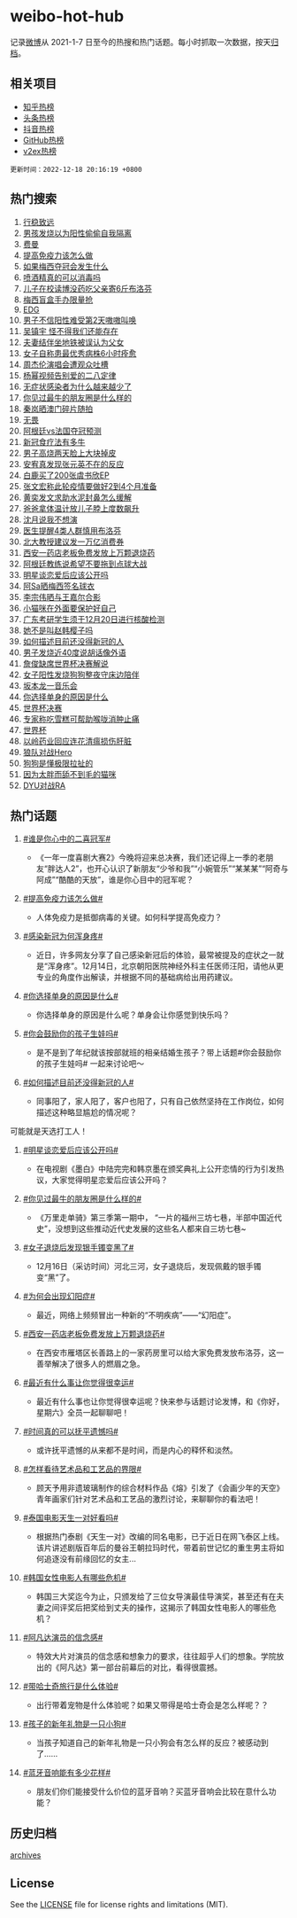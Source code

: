 # weibo-hot-hub

记录[微博](https://www.weibo.com)从 2021-1-7 日至今的热搜和热门话题。每小时抓取一次数据，按天[归档](archives)。

## 相关项目

- [知乎热榜](https://github.com/lonnyzhang423/zhihu-hot-hub)
- [头条热榜](https://github.com/lonnyzhang423/toutiao-hot-hub)
- [抖音热榜](https://github.com/lonnyzhang423/douyin-hot-hub)
- [GitHub热榜](https://github.com/lonnyzhang423/github-hot-hub)
- [v2ex热榜](https://github.com/lonnyzhang423/v2ex-hot-hub)


`更新时间：2022-12-18 20:16:19 +0800`

## 热门搜索

1. [行稳致远](https://m.weibo.cn/search?containerid=100103type%3D1%26t%3D10%26q%3D%23%E8%A1%8C%E7%A8%B3%E8%87%B4%E8%BF%9C%23&stream_entry_id=51&isnewpage=1&extparam=seat%3D1%26pos%3D0%26c_type%3D51%26cate%3D10103%26dgr%3D0%26filter_type%3Drealtimehot%26display_time%3D1671365777%26pre_seqid%3D16713657777300187058285&luicode=10000011&lfid=106003type%253D25%2526t%253D3%2526disable_hot%253D1%2526filter_type%253Drealtimehot)
1. [男孩发烧以为阳性偷偷自我隔离](https://m.weibo.cn/search?containerid=100103type%3D1%26t%3D10%26q%3D%23%E7%94%B7%E5%AD%A9%E5%8F%91%E7%83%A7%E4%BB%A5%E4%B8%BA%E9%98%B3%E6%80%A7%E5%81%B7%E5%81%B7%E8%87%AA%E6%88%91%E9%9A%94%E7%A6%BB%23&stream_entry_id=31&isnewpage=1&extparam=seat%3D1%26filter_type%3Drealtimehot%26c_type%3D31%26band_rank%3D1%26cate%3D5001%26dgr%3D0%26lcate%3D5001%26pos%3D0%26realpos%3D1%26q%3D%2523%25E7%2594%25B7%25E5%25AD%25A9%25E5%258F%2591%25E7%2583%25A7%25E4%25BB%25A5%25E4%25B8%25BA%25E9%2598%25B3%25E6%2580%25A7%25E5%2581%25B7%25E5%2581%25B7%25E8%2587%25AA%25E6%2588%2591%25E9%259A%2594%25E7%25A6%25BB%2523%26flag%3D2%26display_time%3D1671365777%26pre_seqid%3D16713657777300187058285&luicode=10000011&lfid=106003type%253D25%2526t%253D3%2526disable_hot%253D1%2526filter_type%253Drealtimehot)
1. [费曼](https://m.weibo.cn/search?containerid=100103type%3D1%26t%3D10%26q%3D%E8%B4%B9%E6%9B%BC&stream_entry_id=31&isnewpage=1&extparam=seat%3D1%26filter_type%3Drealtimehot%26c_type%3D31%26band_rank%3D2%26cate%3D5001%26dgr%3D0%26lcate%3D5001%26pos%3D1%26realpos%3D2%26q%3D%25E8%25B4%25B9%25E6%259B%25BC%26flag%3D2%26display_time%3D1671365777%26pre_seqid%3D16713657777300187058285&luicode=10000011&lfid=106003type%253D25%2526t%253D3%2526disable_hot%253D1%2526filter_type%253Drealtimehot)
1. [提高免疫力该怎么做](https://m.weibo.cn/search?containerid=100103type%3D1%26t%3D10%26q%3D%23%E6%8F%90%E9%AB%98%E5%85%8D%E7%96%AB%E5%8A%9B%E8%AF%A5%E6%80%8E%E4%B9%88%E5%81%9A%23&stream_entry_id=31&isnewpage=1&extparam=seat%3D1%26filter_type%3Drealtimehot%26c_type%3D31%26band_rank%3D3%26cate%3D5001%26dgr%3D0%26lcate%3D5001%26pos%3D2%26realpos%3D3%26q%3D%2523%25E6%258F%2590%25E9%25AB%2598%25E5%2585%258D%25E7%2596%25AB%25E5%258A%259B%25E8%25AF%25A5%25E6%2580%258E%25E4%25B9%2588%25E5%2581%259A%2523%26flag%3D0%26display_time%3D1671365777%26pre_seqid%3D16713657777300187058285&luicode=10000011&lfid=106003type%253D25%2526t%253D3%2526disable_hot%253D1%2526filter_type%253Drealtimehot)
1. [如果梅西夺冠会发生什么](https://m.weibo.cn/search?containerid=100103type%3D1%26t%3D10%26q%3D%23%E5%A6%82%E6%9E%9C%E6%A2%85%E8%A5%BF%E5%A4%BA%E5%86%A0%E4%BC%9A%E5%8F%91%E7%94%9F%E4%BB%80%E4%B9%88%23&stream_entry_id=31&isnewpage=1&extparam=seat%3D1%26filter_type%3Drealtimehot%26c_type%3D31%26band_rank%3D4%26cate%3D5001%26dgr%3D0%26lcate%3D5001%26pos%3D3%26realpos%3D4%26q%3D%2523%25E5%25A6%2582%25E6%259E%259C%25E6%25A2%2585%25E8%25A5%25BF%25E5%25A4%25BA%25E5%2586%25A0%25E4%25BC%259A%25E5%258F%2591%25E7%2594%259F%25E4%25BB%2580%25E4%25B9%2588%2523%26flag%3D1%26display_time%3D1671365777%26pre_seqid%3D16713657777300187058285&luicode=10000011&lfid=106003type%253D25%2526t%253D3%2526disable_hot%253D1%2526filter_type%253Drealtimehot)
1. [喷酒精真的可以消毒吗](https://m.weibo.cn/search?containerid=100103type%3D1%26t%3D10%26q%3D%23%E5%96%B7%E9%85%92%E7%B2%BE%E7%9C%9F%E7%9A%84%E5%8F%AF%E4%BB%A5%E6%B6%88%E6%AF%92%E5%90%97%23&stream_entry_id=31&isnewpage=1&extparam=seat%3D1%26filter_type%3Drealtimehot%26c_type%3D31%26band_rank%3D5%26cate%3D5001%26dgr%3D0%26lcate%3D5001%26pos%3D4%26realpos%3D5%26q%3D%2523%25E5%2596%25B7%25E9%2585%2592%25E7%25B2%25BE%25E7%259C%259F%25E7%259A%2584%25E5%258F%25AF%25E4%25BB%25A5%25E6%25B6%2588%25E6%25AF%2592%25E5%2590%2597%2523%26flag%3D2%26display_time%3D1671365777%26pre_seqid%3D16713657777300187058285&luicode=10000011&lfid=106003type%253D25%2526t%253D3%2526disable_hot%253D1%2526filter_type%253Drealtimehot)
1. [儿子在校读博没药吃父亲寄6斤布洛芬](https://m.weibo.cn/search?containerid=100103type%3D1%26t%3D10%26q%3D%23%E5%84%BF%E5%AD%90%E5%9C%A8%E6%A0%A1%E8%AF%BB%E5%8D%9A%E6%B2%A1%E8%8D%AF%E5%90%83%E7%88%B6%E4%BA%B2%E5%AF%846%E6%96%A4%E5%B8%83%E6%B4%9B%E8%8A%AC%23&stream_entry_id=31&isnewpage=1&extparam=seat%3D1%26filter_type%3Drealtimehot%26c_type%3D31%26band_rank%3D6%26cate%3D5001%26dgr%3D0%26lcate%3D5001%26pos%3D5%26realpos%3D6%26q%3D%2523%25E5%2584%25BF%25E5%25AD%2590%25E5%259C%25A8%25E6%25A0%25A1%25E8%25AF%25BB%25E5%258D%259A%25E6%25B2%25A1%25E8%258D%25AF%25E5%2590%2583%25E7%2588%25B6%25E4%25BA%25B2%25E5%25AF%25846%25E6%2596%25A4%25E5%25B8%2583%25E6%25B4%259B%25E8%258A%25AC%2523%26flag%3D2%26display_time%3D1671365777%26pre_seqid%3D16713657777300187058285&luicode=10000011&lfid=106003type%253D25%2526t%253D3%2526disable_hot%253D1%2526filter_type%253Drealtimehot)
1. [梅西盲盒手办限量抢](https://m.weibo.cn/search?containerid=100103type%3D1%26t%3D10%26q%3D%23%E6%A2%85%E8%A5%BF%E7%9B%B2%E7%9B%92%E6%89%8B%E5%8A%9E%E9%99%90%E9%87%8F%E6%8A%A2%23&stream_entry_id=31&isnewpage=1&extparam=seat%3D1%26filter_type%3Drealtimehot%26c_type%3D31%26band_rank%3D7%26cate%3D5001%26dgr%3D0%26lcate%3D5001%26pos%3D6%26q%3D%2523%25E6%25A2%2585%25E8%25A5%25BF%25E7%259B%25B2%25E7%259B%2592%25E6%2589%258B%25E5%258A%259E%25E9%2599%2590%25E9%2587%258F%25E6%258A%25A2%2523%26adid%3D175470%26display_time%3D1671365777%26pre_seqid%3D16713657777300187058285&luicode=10000011&lfid=106003type%253D25%2526t%253D3%2526disable_hot%253D1%2526filter_type%253Drealtimehot)
1. [EDG](https://m.weibo.cn/search?containerid=100103type%3D1%26t%3D10%26q%3DEDG&stream_entry_id=31&isnewpage=1&extparam=seat%3D1%26filter_type%3Drealtimehot%26c_type%3D31%26band_rank%3D7%26cate%3D5001%26dgr%3D0%26lcate%3D5001%26pos%3D7%26realpos%3D7%26q%3DEDG%26flag%3D1%26display_time%3D1671365777%26pre_seqid%3D16713657777300187058285&luicode=10000011&lfid=106003type%253D25%2526t%253D3%2526disable_hot%253D1%2526filter_type%253Drealtimehot)
1. [男子不信阳性难受第2天嗷嗷叫唤](https://m.weibo.cn/search?containerid=100103type%3D1%26t%3D10%26q%3D%23%E7%94%B7%E5%AD%90%E4%B8%8D%E4%BF%A1%E9%98%B3%E6%80%A7%E9%9A%BE%E5%8F%97%E7%AC%AC2%E5%A4%A9%E5%97%B7%E5%97%B7%E5%8F%AB%E5%94%A4%23&stream_entry_id=31&isnewpage=1&extparam=seat%3D1%26filter_type%3Drealtimehot%26c_type%3D31%26band_rank%3D8%26cate%3D5001%26dgr%3D0%26lcate%3D5001%26pos%3D8%26realpos%3D8%26q%3D%2523%25E7%2594%25B7%25E5%25AD%2590%25E4%25B8%258D%25E4%25BF%25A1%25E9%2598%25B3%25E6%2580%25A7%25E9%259A%25BE%25E5%258F%2597%25E7%25AC%25AC2%25E5%25A4%25A9%25E5%2597%25B7%25E5%2597%25B7%25E5%258F%25AB%25E5%2594%25A4%2523%26flag%3D0%26display_time%3D1671365777%26pre_seqid%3D16713657777300187058285&luicode=10000011&lfid=106003type%253D25%2526t%253D3%2526disable_hot%253D1%2526filter_type%253Drealtimehot)
1. [吴镇宇 怪不得我们还能存在](https://m.weibo.cn/search?containerid=100103type%3D1%26t%3D10%26q%3D%E5%90%B4%E9%95%87%E5%AE%87+%E6%80%AA%E4%B8%8D%E5%BE%97%E6%88%91%E4%BB%AC%E8%BF%98%E8%83%BD%E5%AD%98%E5%9C%A8&stream_entry_id=31&isnewpage=1&extparam=seat%3D1%26filter_type%3Drealtimehot%26c_type%3D31%26band_rank%3D9%26cate%3D5001%26dgr%3D0%26lcate%3D5001%26pos%3D9%26realpos%3D9%26q%3D%25E5%2590%25B4%25E9%2595%2587%25E5%25AE%2587%2520%25E6%2580%25AA%25E4%25B8%258D%25E5%25BE%2597%25E6%2588%2591%25E4%25BB%25AC%25E8%25BF%2598%25E8%2583%25BD%25E5%25AD%2598%25E5%259C%25A8%26flag%3D16%26display_time%3D1671365777%26pre_seqid%3D16713657777300187058285&luicode=10000011&lfid=106003type%253D25%2526t%253D3%2526disable_hot%253D1%2526filter_type%253Drealtimehot)
1. [夫妻结伴坐地铁被误认为父女](https://m.weibo.cn/search?containerid=100103type%3D1%26t%3D10%26q%3D%23%E5%A4%AB%E5%A6%BB%E7%BB%93%E4%BC%B4%E5%9D%90%E5%9C%B0%E9%93%81%E8%A2%AB%E8%AF%AF%E8%AE%A4%E4%B8%BA%E7%88%B6%E5%A5%B3%23&stream_entry_id=31&isnewpage=1&extparam=seat%3D1%26filter_type%3Drealtimehot%26c_type%3D31%26band_rank%3D10%26cate%3D5001%26dgr%3D0%26lcate%3D5001%26pos%3D10%26realpos%3D10%26q%3D%2523%25E5%25A4%25AB%25E5%25A6%25BB%25E7%25BB%2593%25E4%25BC%25B4%25E5%259D%2590%25E5%259C%25B0%25E9%2593%2581%25E8%25A2%25AB%25E8%25AF%25AF%25E8%25AE%25A4%25E4%25B8%25BA%25E7%2588%25B6%25E5%25A5%25B3%2523%26flag%3D0%26display_time%3D1671365777%26pre_seqid%3D16713657777300187058285&luicode=10000011&lfid=106003type%253D25%2526t%253D3%2526disable_hot%253D1%2526filter_type%253Drealtimehot)
1. [女子自称患最优秀病株6小时痊愈](https://m.weibo.cn/search?containerid=100103type%3D1%26t%3D10%26q%3D%23%E5%A5%B3%E5%AD%90%E8%87%AA%E7%A7%B0%E6%82%A3%E6%9C%80%E4%BC%98%E7%A7%80%E7%97%85%E6%A0%AA6%E5%B0%8F%E6%97%B6%E7%97%8A%E6%84%88%23&stream_entry_id=31&isnewpage=1&extparam=seat%3D1%26filter_type%3Drealtimehot%26c_type%3D31%26band_rank%3D11%26cate%3D5001%26dgr%3D0%26lcate%3D5001%26pos%3D11%26realpos%3D11%26q%3D%2523%25E5%25A5%25B3%25E5%25AD%2590%25E8%2587%25AA%25E7%25A7%25B0%25E6%2582%25A3%25E6%259C%2580%25E4%25BC%2598%25E7%25A7%2580%25E7%2597%2585%25E6%25A0%25AA6%25E5%25B0%258F%25E6%2597%25B6%25E7%2597%258A%25E6%2584%2588%2523%26flag%3D1%26display_time%3D1671365777%26pre_seqid%3D16713657777300187058285&luicode=10000011&lfid=106003type%253D25%2526t%253D3%2526disable_hot%253D1%2526filter_type%253Drealtimehot)
1. [周杰伦演唱会遭观众吐槽](https://m.weibo.cn/search?containerid=100103type%3D1%26t%3D10%26q%3D%23%E5%91%A8%E6%9D%B0%E4%BC%A6%E6%BC%94%E5%94%B1%E4%BC%9A%E9%81%AD%E8%A7%82%E4%BC%97%E5%90%90%E6%A7%BD%23&stream_entry_id=31&isnewpage=1&extparam=seat%3D1%26filter_type%3Drealtimehot%26c_type%3D31%26band_rank%3D12%26cate%3D5001%26dgr%3D0%26lcate%3D5001%26pos%3D12%26realpos%3D12%26q%3D%2523%25E5%2591%25A8%25E6%259D%25B0%25E4%25BC%25A6%25E6%25BC%2594%25E5%2594%25B1%25E4%25BC%259A%25E9%2581%25AD%25E8%25A7%2582%25E4%25BC%2597%25E5%2590%2590%25E6%25A7%25BD%2523%26flag%3D1%26display_time%3D1671365777%26pre_seqid%3D16713657777300187058285&luicode=10000011&lfid=106003type%253D25%2526t%253D3%2526disable_hot%253D1%2526filter_type%253Drealtimehot)
1. [杨幂视频告别爱的二八定律](https://m.weibo.cn/search?containerid=100103type%3D1%26t%3D10%26q%3D%23%E6%9D%A8%E5%B9%82%E8%A7%86%E9%A2%91%E5%91%8A%E5%88%AB%E7%88%B1%E7%9A%84%E4%BA%8C%E5%85%AB%E5%AE%9A%E5%BE%8B%23&stream_entry_id=31&isnewpage=1&extparam=seat%3D1%26filter_type%3Drealtimehot%26c_type%3D31%26band_rank%3D13%26cate%3D5001%26dgr%3D0%26lcate%3D5001%26pos%3D13%26realpos%3D13%26q%3D%2523%25E6%259D%25A8%25E5%25B9%2582%25E8%25A7%2586%25E9%25A2%2591%25E5%2591%258A%25E5%2588%25AB%25E7%2588%25B1%25E7%259A%2584%25E4%25BA%258C%25E5%2585%25AB%25E5%25AE%259A%25E5%25BE%258B%2523%26flag%3D1%26display_time%3D1671365777%26pre_seqid%3D16713657777300187058285&luicode=10000011&lfid=106003type%253D25%2526t%253D3%2526disable_hot%253D1%2526filter_type%253Drealtimehot)
1. [无症状感染者为什么越来越少了](https://m.weibo.cn/search?containerid=100103type%3D1%26t%3D10%26q%3D%23%E6%97%A0%E7%97%87%E7%8A%B6%E6%84%9F%E6%9F%93%E8%80%85%E4%B8%BA%E4%BB%80%E4%B9%88%E8%B6%8A%E6%9D%A5%E8%B6%8A%E5%B0%91%E4%BA%86%23&stream_entry_id=31&isnewpage=1&extparam=seat%3D1%26filter_type%3Drealtimehot%26c_type%3D31%26band_rank%3D14%26cate%3D5001%26dgr%3D0%26lcate%3D5001%26pos%3D14%26realpos%3D14%26q%3D%2523%25E6%2597%25A0%25E7%2597%2587%25E7%258A%25B6%25E6%2584%259F%25E6%259F%2593%25E8%2580%2585%25E4%25B8%25BA%25E4%25BB%2580%25E4%25B9%2588%25E8%25B6%258A%25E6%259D%25A5%25E8%25B6%258A%25E5%25B0%2591%25E4%25BA%2586%2523%26flag%3D1%26display_time%3D1671365777%26pre_seqid%3D16713657777300187058285&luicode=10000011&lfid=106003type%253D25%2526t%253D3%2526disable_hot%253D1%2526filter_type%253Drealtimehot)
1. [你见过最牛的朋友圈是什么样的](https://m.weibo.cn/search?containerid=100103type%3D1%26t%3D10%26q%3D%23%E4%BD%A0%E8%A7%81%E8%BF%87%E6%9C%80%E7%89%9B%E7%9A%84%E6%9C%8B%E5%8F%8B%E5%9C%88%E6%98%AF%E4%BB%80%E4%B9%88%E6%A0%B7%E7%9A%84%23&stream_entry_id=31&isnewpage=1&extparam=seat%3D1%26filter_type%3Drealtimehot%26c_type%3D31%26band_rank%3D15%26cate%3D5001%26dgr%3D0%26lcate%3D5001%26pos%3D15%26realpos%3D15%26q%3D%2523%25E4%25BD%25A0%25E8%25A7%2581%25E8%25BF%2587%25E6%259C%2580%25E7%2589%259B%25E7%259A%2584%25E6%259C%258B%25E5%258F%258B%25E5%259C%2588%25E6%2598%25AF%25E4%25BB%2580%25E4%25B9%2588%25E6%25A0%25B7%25E7%259A%2584%2523%26flag%3D1%26display_time%3D1671365777%26pre_seqid%3D16713657777300187058285&luicode=10000011&lfid=106003type%253D25%2526t%253D3%2526disable_hot%253D1%2526filter_type%253Drealtimehot)
1. [秦岚晒澳门碎片随拍](https://m.weibo.cn/search?containerid=100103type%3D1%26t%3D10%26q%3D%23%E7%A7%A6%E5%B2%9A%E6%99%92%E6%BE%B3%E9%97%A8%E7%A2%8E%E7%89%87%E9%9A%8F%E6%8B%8D%23&stream_entry_id=31&isnewpage=1&extparam=seat%3D1%26filter_type%3Drealtimehot%26c_type%3D31%26band_rank%3D16%26cate%3D5001%26dgr%3D0%26lcate%3D5001%26pos%3D16%26realpos%3D16%26q%3D%2523%25E7%25A7%25A6%25E5%25B2%259A%25E6%2599%2592%25E6%25BE%25B3%25E9%2597%25A8%25E7%25A2%258E%25E7%2589%2587%25E9%259A%258F%25E6%258B%258D%2523%26flag%3D0%26display_time%3D1671365777%26pre_seqid%3D16713657777300187058285&luicode=10000011&lfid=106003type%253D25%2526t%253D3%2526disable_hot%253D1%2526filter_type%253Drealtimehot)
1. [无畏](https://m.weibo.cn/search?containerid=100103type%3D1%26t%3D10%26q%3D%E6%97%A0%E7%95%8F&stream_entry_id=31&isnewpage=1&extparam=seat%3D1%26filter_type%3Drealtimehot%26c_type%3D31%26band_rank%3D17%26cate%3D5001%26dgr%3D0%26lcate%3D5001%26pos%3D17%26realpos%3D17%26q%3D%25E6%2597%25A0%25E7%2595%258F%26flag%3D1%26display_time%3D1671365777%26pre_seqid%3D16713657777300187058285&luicode=10000011&lfid=106003type%253D25%2526t%253D3%2526disable_hot%253D1%2526filter_type%253Drealtimehot)
1. [阿根廷vs法国夺冠预测](https://m.weibo.cn/search?containerid=100103type%3D1%26t%3D10%26q%3D%23%E9%98%BF%E6%A0%B9%E5%BB%B7vs%E6%B3%95%E5%9B%BD%E5%A4%BA%E5%86%A0%E9%A2%84%E6%B5%8B%23&stream_entry_id=31&isnewpage=1&extparam=seat%3D1%26filter_type%3Drealtimehot%26c_type%3D31%26band_rank%3D18%26cate%3D5001%26dgr%3D0%26lcate%3D5001%26pos%3D18%26realpos%3D18%26q%3D%2523%25E9%2598%25BF%25E6%25A0%25B9%25E5%25BB%25B7vs%25E6%25B3%2595%25E5%259B%25BD%25E5%25A4%25BA%25E5%2586%25A0%25E9%25A2%2584%25E6%25B5%258B%2523%26flag%3D0%26display_time%3D1671365777%26pre_seqid%3D16713657777300187058285&luicode=10000011&lfid=106003type%253D25%2526t%253D3%2526disable_hot%253D1%2526filter_type%253Drealtimehot)
1. [新冠食疗法有多牛](https://m.weibo.cn/search?containerid=100103type%3D1%26t%3D10%26q%3D%23%E6%96%B0%E5%86%A0%E9%A3%9F%E7%96%97%E6%B3%95%E6%9C%89%E5%A4%9A%E7%89%9B%23&stream_entry_id=31&isnewpage=1&extparam=seat%3D1%26filter_type%3Drealtimehot%26c_type%3D31%26band_rank%3D19%26cate%3D5001%26dgr%3D0%26lcate%3D5001%26pos%3D19%26realpos%3D19%26q%3D%2523%25E6%2596%25B0%25E5%2586%25A0%25E9%25A3%259F%25E7%2596%2597%25E6%25B3%2595%25E6%259C%2589%25E5%25A4%259A%25E7%2589%259B%2523%26flag%3D0%26display_time%3D1671365777%26pre_seqid%3D16713657777300187058285&luicode=10000011&lfid=106003type%253D25%2526t%253D3%2526disable_hot%253D1%2526filter_type%253Drealtimehot)
1. [男子高烧两天脸上大块掉皮](https://m.weibo.cn/search?containerid=100103type%3D1%26t%3D10%26q%3D%23%E7%94%B7%E5%AD%90%E9%AB%98%E7%83%A7%E4%B8%A4%E5%A4%A9%E8%84%B8%E4%B8%8A%E5%A4%A7%E5%9D%97%E6%8E%89%E7%9A%AE%23&stream_entry_id=31&isnewpage=1&extparam=seat%3D1%26filter_type%3Drealtimehot%26c_type%3D31%26band_rank%3D20%26cate%3D5001%26dgr%3D0%26lcate%3D5001%26pos%3D20%26realpos%3D20%26q%3D%2523%25E7%2594%25B7%25E5%25AD%2590%25E9%25AB%2598%25E7%2583%25A7%25E4%25B8%25A4%25E5%25A4%25A9%25E8%2584%25B8%25E4%25B8%258A%25E5%25A4%25A7%25E5%259D%2597%25E6%258E%2589%25E7%259A%25AE%2523%26flag%3D1%26display_time%3D1671365777%26pre_seqid%3D16713657777300187058285&luicode=10000011&lfid=106003type%253D25%2526t%253D3%2526disable_hot%253D1%2526filter_type%253Drealtimehot)
1. [安宥真发现张元英不在的反应](https://m.weibo.cn/search?containerid=100103type%3D1%26t%3D10%26q%3D%23%E5%AE%89%E5%AE%A5%E7%9C%9F%E5%8F%91%E7%8E%B0%E5%BC%A0%E5%85%83%E8%8B%B1%E4%B8%8D%E5%9C%A8%E7%9A%84%E5%8F%8D%E5%BA%94%23&stream_entry_id=31&isnewpage=1&extparam=seat%3D1%26filter_type%3Drealtimehot%26c_type%3D31%26band_rank%3D21%26cate%3D5001%26dgr%3D0%26lcate%3D5001%26pos%3D21%26realpos%3D21%26q%3D%2523%25E5%25AE%2589%25E5%25AE%25A5%25E7%259C%259F%25E5%258F%2591%25E7%258E%25B0%25E5%25BC%25A0%25E5%2585%2583%25E8%258B%25B1%25E4%25B8%258D%25E5%259C%25A8%25E7%259A%2584%25E5%258F%258D%25E5%25BA%2594%2523%26flag%3D0%26display_time%3D1671365777%26pre_seqid%3D16713657777300187058285&luicode=10000011&lfid=106003type%253D25%2526t%253D3%2526disable_hot%253D1%2526filter_type%253Drealtimehot)
1. [白鹿买了200张虞书欣EP](https://m.weibo.cn/search?containerid=100103type%3D1%26t%3D10%26q%3D%23%E7%99%BD%E9%B9%BF%E4%B9%B0%E4%BA%86200%E5%BC%A0%E8%99%9E%E4%B9%A6%E6%AC%A3EP%23&stream_entry_id=31&isnewpage=1&extparam=seat%3D1%26filter_type%3Drealtimehot%26c_type%3D31%26band_rank%3D22%26cate%3D5001%26dgr%3D0%26lcate%3D5001%26pos%3D22%26realpos%3D22%26q%3D%2523%25E7%2599%25BD%25E9%25B9%25BF%25E4%25B9%25B0%25E4%25BA%2586200%25E5%25BC%25A0%25E8%2599%259E%25E4%25B9%25A6%25E6%25AC%25A3EP%2523%26flag%3D0%26display_time%3D1671365777%26pre_seqid%3D16713657777300187058285&luicode=10000011&lfid=106003type%253D25%2526t%253D3%2526disable_hot%253D1%2526filter_type%253Drealtimehot)
1. [张文宏称此轮疫情要做好2到4个月准备](https://m.weibo.cn/search?containerid=100103type%3D1%26t%3D10%26q%3D%23%E5%BC%A0%E6%96%87%E5%AE%8F%E7%A7%B0%E6%AD%A4%E8%BD%AE%E7%96%AB%E6%83%85%E8%A6%81%E5%81%9A%E5%A5%BD2%E5%88%B04%E4%B8%AA%E6%9C%88%E5%87%86%E5%A4%87%23&stream_entry_id=31&isnewpage=1&extparam=seat%3D1%26filter_type%3Drealtimehot%26c_type%3D31%26band_rank%3D23%26cate%3D5001%26dgr%3D0%26lcate%3D5001%26pos%3D23%26realpos%3D23%26q%3D%2523%25E5%25BC%25A0%25E6%2596%2587%25E5%25AE%258F%25E7%25A7%25B0%25E6%25AD%25A4%25E8%25BD%25AE%25E7%2596%25AB%25E6%2583%2585%25E8%25A6%2581%25E5%2581%259A%25E5%25A5%25BD2%25E5%2588%25B04%25E4%25B8%25AA%25E6%259C%2588%25E5%2587%2586%25E5%25A4%2587%2523%26flag%3D2%26display_time%3D1671365777%26pre_seqid%3D16713657777300187058285&luicode=10000011&lfid=106003type%253D25%2526t%253D3%2526disable_hot%253D1%2526filter_type%253Drealtimehot)
1. [黄奕发文求助水泥封鼻怎么缓解](https://m.weibo.cn/search?containerid=100103type%3D1%26t%3D10%26q%3D%23%E9%BB%84%E5%A5%95%E5%8F%91%E6%96%87%E6%B1%82%E5%8A%A9%E6%B0%B4%E6%B3%A5%E5%B0%81%E9%BC%BB%E6%80%8E%E4%B9%88%E7%BC%93%E8%A7%A3%23&stream_entry_id=31&isnewpage=1&extparam=seat%3D1%26filter_type%3Drealtimehot%26c_type%3D31%26band_rank%3D24%26cate%3D5001%26dgr%3D0%26lcate%3D5001%26pos%3D24%26realpos%3D24%26q%3D%2523%25E9%25BB%2584%25E5%25A5%2595%25E5%258F%2591%25E6%2596%2587%25E6%25B1%2582%25E5%258A%25A9%25E6%25B0%25B4%25E6%25B3%25A5%25E5%25B0%2581%25E9%25BC%25BB%25E6%2580%258E%25E4%25B9%2588%25E7%25BC%2593%25E8%25A7%25A3%2523%26flag%3D0%26display_time%3D1671365777%26pre_seqid%3D16713657777300187058285&luicode=10000011&lfid=106003type%253D25%2526t%253D3%2526disable_hot%253D1%2526filter_type%253Drealtimehot)
1. [爸爸拿体温计放儿子脖上度数飙升](https://m.weibo.cn/search?containerid=100103type%3D1%26t%3D10%26q%3D%23%E7%88%B8%E7%88%B8%E6%8B%BF%E4%BD%93%E6%B8%A9%E8%AE%A1%E6%94%BE%E5%84%BF%E5%AD%90%E8%84%96%E4%B8%8A%E5%BA%A6%E6%95%B0%E9%A3%99%E5%8D%87%23&stream_entry_id=31&isnewpage=1&extparam=seat%3D1%26filter_type%3Drealtimehot%26c_type%3D31%26band_rank%3D25%26cate%3D5001%26dgr%3D0%26lcate%3D5001%26pos%3D25%26realpos%3D25%26q%3D%2523%25E7%2588%25B8%25E7%2588%25B8%25E6%258B%25BF%25E4%25BD%2593%25E6%25B8%25A9%25E8%25AE%25A1%25E6%2594%25BE%25E5%2584%25BF%25E5%25AD%2590%25E8%2584%2596%25E4%25B8%258A%25E5%25BA%25A6%25E6%2595%25B0%25E9%25A3%2599%25E5%258D%2587%2523%26flag%3D1%26display_time%3D1671365777%26pre_seqid%3D16713657777300187058285&luicode=10000011&lfid=106003type%253D25%2526t%253D3%2526disable_hot%253D1%2526filter_type%253Drealtimehot)
1. [沈月说我不想演](https://m.weibo.cn/search?containerid=100103type%3D1%26t%3D10%26q%3D%23%E6%B2%88%E6%9C%88%E8%AF%B4%E6%88%91%E4%B8%8D%E6%83%B3%E6%BC%94%23&stream_entry_id=31&isnewpage=1&extparam=seat%3D1%26filter_type%3Drealtimehot%26c_type%3D31%26band_rank%3D26%26cate%3D5001%26dgr%3D0%26lcate%3D5001%26pos%3D26%26realpos%3D26%26q%3D%2523%25E6%25B2%2588%25E6%259C%2588%25E8%25AF%25B4%25E6%2588%2591%25E4%25B8%258D%25E6%2583%25B3%25E6%25BC%2594%2523%26flag%3D0%26display_time%3D1671365777%26pre_seqid%3D16713657777300187058285&luicode=10000011&lfid=106003type%253D25%2526t%253D3%2526disable_hot%253D1%2526filter_type%253Drealtimehot)
1. [医生提醒4类人群慎用布洛芬](https://m.weibo.cn/search?containerid=100103type%3D1%26t%3D10%26q%3D%23%E5%8C%BB%E7%94%9F%E6%8F%90%E9%86%924%E7%B1%BB%E4%BA%BA%E7%BE%A4%E6%85%8E%E7%94%A8%E5%B8%83%E6%B4%9B%E8%8A%AC%23&stream_entry_id=31&isnewpage=1&extparam=seat%3D1%26filter_type%3Drealtimehot%26c_type%3D31%26band_rank%3D27%26cate%3D5001%26dgr%3D0%26lcate%3D5001%26pos%3D27%26realpos%3D27%26q%3D%2523%25E5%258C%25BB%25E7%2594%259F%25E6%258F%2590%25E9%2586%25924%25E7%25B1%25BB%25E4%25BA%25BA%25E7%25BE%25A4%25E6%2585%258E%25E7%2594%25A8%25E5%25B8%2583%25E6%25B4%259B%25E8%258A%25AC%2523%26flag%3D0%26display_time%3D1671365777%26pre_seqid%3D16713657777300187058285&luicode=10000011&lfid=106003type%253D25%2526t%253D3%2526disable_hot%253D1%2526filter_type%253Drealtimehot)
1. [北大教授建议发一万亿消费券](https://m.weibo.cn/search?containerid=100103type%3D1%26t%3D10%26q%3D%23%E5%8C%97%E5%A4%A7%E6%95%99%E6%8E%88%E5%BB%BA%E8%AE%AE%E5%8F%91%E4%B8%80%E4%B8%87%E4%BA%BF%E6%B6%88%E8%B4%B9%E5%88%B8%23&stream_entry_id=31&isnewpage=1&extparam=seat%3D1%26filter_type%3Drealtimehot%26c_type%3D31%26band_rank%3D28%26cate%3D5001%26dgr%3D0%26lcate%3D5001%26pos%3D28%26realpos%3D28%26q%3D%2523%25E5%258C%2597%25E5%25A4%25A7%25E6%2595%2599%25E6%258E%2588%25E5%25BB%25BA%25E8%25AE%25AE%25E5%258F%2591%25E4%25B8%2580%25E4%25B8%2587%25E4%25BA%25BF%25E6%25B6%2588%25E8%25B4%25B9%25E5%2588%25B8%2523%26flag%3D0%26display_time%3D1671365777%26pre_seqid%3D16713657777300187058285&luicode=10000011&lfid=106003type%253D25%2526t%253D3%2526disable_hot%253D1%2526filter_type%253Drealtimehot)
1. [西安一药店老板免费发放上万颗退烧药](https://m.weibo.cn/search?containerid=100103type%3D1%26t%3D10%26q%3D%23%E8%A5%BF%E5%AE%89%E4%B8%80%E8%8D%AF%E5%BA%97%E8%80%81%E6%9D%BF%E5%85%8D%E8%B4%B9%E5%8F%91%E6%94%BE%E4%B8%8A%E4%B8%87%E9%A2%97%E9%80%80%E7%83%A7%E8%8D%AF%23&stream_entry_id=31&isnewpage=1&extparam=seat%3D1%26filter_type%3Drealtimehot%26c_type%3D31%26band_rank%3D29%26cate%3D5001%26dgr%3D0%26lcate%3D5001%26pos%3D29%26realpos%3D29%26q%3D%2523%25E8%25A5%25BF%25E5%25AE%2589%25E4%25B8%2580%25E8%258D%25AF%25E5%25BA%2597%25E8%2580%2581%25E6%259D%25BF%25E5%2585%258D%25E8%25B4%25B9%25E5%258F%2591%25E6%2594%25BE%25E4%25B8%258A%25E4%25B8%2587%25E9%25A2%2597%25E9%2580%2580%25E7%2583%25A7%25E8%258D%25AF%2523%26flag%3D1%26display_time%3D1671365777%26pre_seqid%3D16713657777300187058285&luicode=10000011&lfid=106003type%253D25%2526t%253D3%2526disable_hot%253D1%2526filter_type%253Drealtimehot)
1. [阿根廷教练说希望不要拖到点球大战](https://m.weibo.cn/search?containerid=100103type%3D1%26t%3D10%26q%3D%23%E9%98%BF%E6%A0%B9%E5%BB%B7%E6%95%99%E7%BB%83%E8%AF%B4%E5%B8%8C%E6%9C%9B%E4%B8%8D%E8%A6%81%E6%8B%96%E5%88%B0%E7%82%B9%E7%90%83%E5%A4%A7%E6%88%98%23&stream_entry_id=31&isnewpage=1&extparam=seat%3D1%26filter_type%3Drealtimehot%26c_type%3D31%26band_rank%3D30%26cate%3D5001%26dgr%3D0%26lcate%3D5001%26pos%3D30%26realpos%3D30%26q%3D%2523%25E9%2598%25BF%25E6%25A0%25B9%25E5%25BB%25B7%25E6%2595%2599%25E7%25BB%2583%25E8%25AF%25B4%25E5%25B8%258C%25E6%259C%259B%25E4%25B8%258D%25E8%25A6%2581%25E6%258B%2596%25E5%2588%25B0%25E7%2582%25B9%25E7%2590%2583%25E5%25A4%25A7%25E6%2588%2598%2523%26flag%3D0%26display_time%3D1671365777%26pre_seqid%3D16713657777300187058285&luicode=10000011&lfid=106003type%253D25%2526t%253D3%2526disable_hot%253D1%2526filter_type%253Drealtimehot)
1. [明星谈恋爱后应该公开吗](https://m.weibo.cn/search?containerid=100103type%3D1%26t%3D10%26q%3D%23%E6%98%8E%E6%98%9F%E8%B0%88%E6%81%8B%E7%88%B1%E5%90%8E%E5%BA%94%E8%AF%A5%E5%85%AC%E5%BC%80%E5%90%97%23&stream_entry_id=31&isnewpage=1&extparam=seat%3D1%26filter_type%3Drealtimehot%26c_type%3D31%26band_rank%3D31%26cate%3D5001%26dgr%3D0%26lcate%3D5001%26pos%3D31%26realpos%3D31%26q%3D%2523%25E6%2598%258E%25E6%2598%259F%25E8%25B0%2588%25E6%2581%258B%25E7%2588%25B1%25E5%2590%258E%25E5%25BA%2594%25E8%25AF%25A5%25E5%2585%25AC%25E5%25BC%2580%25E5%2590%2597%2523%26flag%3D1%26display_time%3D1671365777%26pre_seqid%3D16713657777300187058285&luicode=10000011&lfid=106003type%253D25%2526t%253D3%2526disable_hot%253D1%2526filter_type%253Drealtimehot)
1. [阿Sa晒梅西签名球衣](https://m.weibo.cn/search?containerid=100103type%3D1%26t%3D10%26q%3D%23%E9%98%BFSa%E6%99%92%E6%A2%85%E8%A5%BF%E7%AD%BE%E5%90%8D%E7%90%83%E8%A1%A3%23&stream_entry_id=31&isnewpage=1&extparam=seat%3D1%26filter_type%3Drealtimehot%26c_type%3D31%26band_rank%3D32%26cate%3D5001%26dgr%3D0%26lcate%3D5001%26pos%3D32%26realpos%3D32%26q%3D%2523%25E9%2598%25BFSa%25E6%2599%2592%25E6%25A2%2585%25E8%25A5%25BF%25E7%25AD%25BE%25E5%2590%258D%25E7%2590%2583%25E8%25A1%25A3%2523%26flag%3D1%26display_time%3D1671365777%26pre_seqid%3D16713657777300187058285&luicode=10000011&lfid=106003type%253D25%2526t%253D3%2526disable_hot%253D1%2526filter_type%253Drealtimehot)
1. [李宗伟晒与王嘉尔合影](https://m.weibo.cn/search?containerid=100103type%3D1%26t%3D10%26q%3D%23%E6%9D%8E%E5%AE%97%E4%BC%9F%E6%99%92%E4%B8%8E%E7%8E%8B%E5%98%89%E5%B0%94%E5%90%88%E5%BD%B1%23&stream_entry_id=31&isnewpage=1&extparam=seat%3D1%26filter_type%3Drealtimehot%26c_type%3D31%26band_rank%3D33%26cate%3D5001%26dgr%3D0%26lcate%3D5001%26pos%3D33%26realpos%3D33%26q%3D%2523%25E6%259D%258E%25E5%25AE%2597%25E4%25BC%259F%25E6%2599%2592%25E4%25B8%258E%25E7%258E%258B%25E5%2598%2589%25E5%25B0%2594%25E5%2590%2588%25E5%25BD%25B1%2523%26flag%3D1%26display_time%3D1671365777%26pre_seqid%3D16713657777300187058285&luicode=10000011&lfid=106003type%253D25%2526t%253D3%2526disable_hot%253D1%2526filter_type%253Drealtimehot)
1. [小猫咪在外面要保护好自己](https://m.weibo.cn/search?containerid=100103type%3D1%26t%3D10%26q%3D%23%E5%B0%8F%E7%8C%AB%E5%92%AA%E5%9C%A8%E5%A4%96%E9%9D%A2%E8%A6%81%E4%BF%9D%E6%8A%A4%E5%A5%BD%E8%87%AA%E5%B7%B1%23&stream_entry_id=31&isnewpage=1&extparam=seat%3D1%26filter_type%3Drealtimehot%26c_type%3D31%26band_rank%3D34%26cate%3D5001%26dgr%3D0%26lcate%3D5001%26pos%3D34%26realpos%3D34%26q%3D%2523%25E5%25B0%258F%25E7%258C%25AB%25E5%2592%25AA%25E5%259C%25A8%25E5%25A4%2596%25E9%259D%25A2%25E8%25A6%2581%25E4%25BF%259D%25E6%258A%25A4%25E5%25A5%25BD%25E8%2587%25AA%25E5%25B7%25B1%2523%26flag%3D1%26display_time%3D1671365777%26pre_seqid%3D16713657777300187058285&luicode=10000011&lfid=106003type%253D25%2526t%253D3%2526disable_hot%253D1%2526filter_type%253Drealtimehot)
1. [广东考研学生须于12月20日进行核酸检测](https://m.weibo.cn/search?containerid=100103type%3D1%26t%3D10%26q%3D%23%E5%B9%BF%E4%B8%9C%E8%80%83%E7%A0%94%E5%AD%A6%E7%94%9F%E9%A1%BB%E4%BA%8E12%E6%9C%8820%E6%97%A5%E8%BF%9B%E8%A1%8C%E6%A0%B8%E9%85%B8%E6%A3%80%E6%B5%8B%23&stream_entry_id=31&isnewpage=1&extparam=seat%3D1%26filter_type%3Drealtimehot%26c_type%3D31%26band_rank%3D35%26cate%3D5001%26dgr%3D0%26lcate%3D5001%26pos%3D35%26realpos%3D35%26q%3D%2523%25E5%25B9%25BF%25E4%25B8%259C%25E8%2580%2583%25E7%25A0%2594%25E5%25AD%25A6%25E7%2594%259F%25E9%25A1%25BB%25E4%25BA%258E12%25E6%259C%258820%25E6%2597%25A5%25E8%25BF%259B%25E8%25A1%258C%25E6%25A0%25B8%25E9%2585%25B8%25E6%25A3%2580%25E6%25B5%258B%2523%26flag%3D0%26display_time%3D1671365777%26pre_seqid%3D16713657777300187058285&luicode=10000011&lfid=106003type%253D25%2526t%253D3%2526disable_hot%253D1%2526filter_type%253Drealtimehot)
1. [她不是叫赵韩樱子吗](https://m.weibo.cn/search?containerid=100103type%3D1%26t%3D10%26q%3D%23%E5%A5%B9%E4%B8%8D%E6%98%AF%E5%8F%AB%E8%B5%B5%E9%9F%A9%E6%A8%B1%E5%AD%90%E5%90%97%23&stream_entry_id=31&isnewpage=1&extparam=seat%3D1%26filter_type%3Drealtimehot%26c_type%3D31%26band_rank%3D36%26cate%3D5001%26dgr%3D0%26lcate%3D5001%26pos%3D36%26realpos%3D36%26q%3D%2523%25E5%25A5%25B9%25E4%25B8%258D%25E6%2598%25AF%25E5%258F%25AB%25E8%25B5%25B5%25E9%259F%25A9%25E6%25A8%25B1%25E5%25AD%2590%25E5%2590%2597%2523%26flag%3D0%26display_time%3D1671365777%26pre_seqid%3D16713657777300187058285&luicode=10000011&lfid=106003type%253D25%2526t%253D3%2526disable_hot%253D1%2526filter_type%253Drealtimehot)
1. [如何描述目前还没得新冠的人](https://m.weibo.cn/search?containerid=100103type%3D1%26t%3D10%26q%3D%23%E5%A6%82%E4%BD%95%E6%8F%8F%E8%BF%B0%E7%9B%AE%E5%89%8D%E8%BF%98%E6%B2%A1%E5%BE%97%E6%96%B0%E5%86%A0%E7%9A%84%E4%BA%BA%23&stream_entry_id=31&isnewpage=1&extparam=seat%3D1%26filter_type%3Drealtimehot%26c_type%3D31%26band_rank%3D37%26cate%3D5001%26dgr%3D0%26lcate%3D5001%26pos%3D37%26realpos%3D37%26q%3D%2523%25E5%25A6%2582%25E4%25BD%2595%25E6%258F%258F%25E8%25BF%25B0%25E7%259B%25AE%25E5%2589%258D%25E8%25BF%2598%25E6%25B2%25A1%25E5%25BE%2597%25E6%2596%25B0%25E5%2586%25A0%25E7%259A%2584%25E4%25BA%25BA%2523%26flag%3D0%26display_time%3D1671365777%26pre_seqid%3D16713657777300187058285&luicode=10000011&lfid=106003type%253D25%2526t%253D3%2526disable_hot%253D1%2526filter_type%253Drealtimehot)
1. [男子发烧近40度说胡话像外语](https://m.weibo.cn/search?containerid=100103type%3D1%26t%3D10%26q%3D%23%E7%94%B7%E5%AD%90%E5%8F%91%E7%83%A7%E8%BF%9140%E5%BA%A6%E8%AF%B4%E8%83%A1%E8%AF%9D%E5%83%8F%E5%A4%96%E8%AF%AD%23&stream_entry_id=31&isnewpage=1&extparam=seat%3D1%26filter_type%3Drealtimehot%26c_type%3D31%26band_rank%3D38%26cate%3D5001%26dgr%3D0%26lcate%3D5001%26pos%3D38%26realpos%3D38%26q%3D%2523%25E7%2594%25B7%25E5%25AD%2590%25E5%258F%2591%25E7%2583%25A7%25E8%25BF%259140%25E5%25BA%25A6%25E8%25AF%25B4%25E8%2583%25A1%25E8%25AF%259D%25E5%2583%258F%25E5%25A4%2596%25E8%25AF%25AD%2523%26flag%3D1%26display_time%3D1671365777%26pre_seqid%3D16713657777300187058285&luicode=10000011&lfid=106003type%253D25%2526t%253D3%2526disable_hot%253D1%2526filter_type%253Drealtimehot)
1. [詹俊缺席世界杯决赛解说](https://m.weibo.cn/search?containerid=100103type%3D1%26t%3D10%26q%3D%23%E8%A9%B9%E4%BF%8A%E7%BC%BA%E5%B8%AD%E4%B8%96%E7%95%8C%E6%9D%AF%E5%86%B3%E8%B5%9B%E8%A7%A3%E8%AF%B4%23&stream_entry_id=31&isnewpage=1&extparam=seat%3D1%26filter_type%3Drealtimehot%26c_type%3D31%26band_rank%3D39%26cate%3D5001%26dgr%3D0%26lcate%3D5001%26pos%3D39%26realpos%3D39%26q%3D%2523%25E8%25A9%25B9%25E4%25BF%258A%25E7%25BC%25BA%25E5%25B8%25AD%25E4%25B8%2596%25E7%2595%258C%25E6%259D%25AF%25E5%2586%25B3%25E8%25B5%259B%25E8%25A7%25A3%25E8%25AF%25B4%2523%26flag%3D1%26display_time%3D1671365777%26pre_seqid%3D16713657777300187058285&luicode=10000011&lfid=106003type%253D25%2526t%253D3%2526disable_hot%253D1%2526filter_type%253Drealtimehot)
1. [女子阳性发烧狗狗整夜守床边陪伴](https://m.weibo.cn/search?containerid=100103type%3D1%26t%3D10%26q%3D%23%E5%A5%B3%E5%AD%90%E9%98%B3%E6%80%A7%E5%8F%91%E7%83%A7%E7%8B%97%E7%8B%97%E6%95%B4%E5%A4%9C%E5%AE%88%E5%BA%8A%E8%BE%B9%E9%99%AA%E4%BC%B4%23&stream_entry_id=31&isnewpage=1&extparam=seat%3D1%26filter_type%3Drealtimehot%26c_type%3D31%26band_rank%3D40%26cate%3D5001%26dgr%3D0%26lcate%3D5001%26pos%3D40%26realpos%3D40%26q%3D%2523%25E5%25A5%25B3%25E5%25AD%2590%25E9%2598%25B3%25E6%2580%25A7%25E5%258F%2591%25E7%2583%25A7%25E7%258B%2597%25E7%258B%2597%25E6%2595%25B4%25E5%25A4%259C%25E5%25AE%2588%25E5%25BA%258A%25E8%25BE%25B9%25E9%2599%25AA%25E4%25BC%25B4%2523%26flag%3D0%26display_time%3D1671365777%26pre_seqid%3D16713657777300187058285&luicode=10000011&lfid=106003type%253D25%2526t%253D3%2526disable_hot%253D1%2526filter_type%253Drealtimehot)
1. [坂本龙一音乐会](https://m.weibo.cn/search?containerid=100103type%3D1%26t%3D10%26q%3D%23%E5%9D%82%E6%9C%AC%E9%BE%99%E4%B8%80%E9%9F%B3%E4%B9%90%E4%BC%9A%23&stream_entry_id=31&isnewpage=1&extparam=seat%3D1%26filter_type%3Drealtimehot%26c_type%3D31%26band_rank%3D41%26cate%3D5001%26dgr%3D0%26lcate%3D5001%26pos%3D41%26realpos%3D41%26q%3D%2523%25E5%259D%2582%25E6%259C%25AC%25E9%25BE%2599%25E4%25B8%2580%25E9%259F%25B3%25E4%25B9%2590%25E4%25BC%259A%2523%26flag%3D1%26display_time%3D1671365777%26pre_seqid%3D16713657777300187058285&luicode=10000011&lfid=106003type%253D25%2526t%253D3%2526disable_hot%253D1%2526filter_type%253Drealtimehot)
1. [你选择单身的原因是什么](https://m.weibo.cn/search?containerid=100103type%3D1%26t%3D10%26q%3D%23%E4%BD%A0%E9%80%89%E6%8B%A9%E5%8D%95%E8%BA%AB%E7%9A%84%E5%8E%9F%E5%9B%A0%E6%98%AF%E4%BB%80%E4%B9%88%23&stream_entry_id=31&isnewpage=1&extparam=seat%3D1%26filter_type%3Drealtimehot%26c_type%3D31%26band_rank%3D42%26cate%3D5001%26dgr%3D0%26lcate%3D5001%26pos%3D42%26realpos%3D42%26q%3D%2523%25E4%25BD%25A0%25E9%2580%2589%25E6%258B%25A9%25E5%258D%2595%25E8%25BA%25AB%25E7%259A%2584%25E5%258E%259F%25E5%259B%25A0%25E6%2598%25AF%25E4%25BB%2580%25E4%25B9%2588%2523%26flag%3D1%26display_time%3D1671365777%26pre_seqid%3D16713657777300187058285&luicode=10000011&lfid=106003type%253D25%2526t%253D3%2526disable_hot%253D1%2526filter_type%253Drealtimehot)
1. [世界杯决赛](https://m.weibo.cn/search?containerid=100103type%3D1%26t%3D10%26q%3D%23%E4%B8%96%E7%95%8C%E6%9D%AF%E5%86%B3%E8%B5%9B%23&stream_entry_id=31&isnewpage=1&extparam=seat%3D1%26filter_type%3Drealtimehot%26c_type%3D31%26band_rank%3D43%26cate%3D5001%26dgr%3D0%26lcate%3D5001%26pos%3D43%26realpos%3D43%26q%3D%2523%25E4%25B8%2596%25E7%2595%258C%25E6%259D%25AF%25E5%2586%25B3%25E8%25B5%259B%2523%26flag%3D1%26display_time%3D1671365777%26pre_seqid%3D16713657777300187058285&luicode=10000011&lfid=106003type%253D25%2526t%253D3%2526disable_hot%253D1%2526filter_type%253Drealtimehot)
1. [专家称吃雪糕可帮助喉咙消肿止痛](https://m.weibo.cn/search?containerid=100103type%3D1%26t%3D10%26q%3D%23%E4%B8%93%E5%AE%B6%E7%A7%B0%E5%90%83%E9%9B%AA%E7%B3%95%E5%8F%AF%E5%B8%AE%E5%8A%A9%E5%96%89%E5%92%99%E6%B6%88%E8%82%BF%E6%AD%A2%E7%97%9B%23&stream_entry_id=31&isnewpage=1&extparam=seat%3D1%26filter_type%3Drealtimehot%26c_type%3D31%26band_rank%3D44%26cate%3D5001%26dgr%3D0%26lcate%3D5001%26pos%3D44%26realpos%3D44%26q%3D%2523%25E4%25B8%2593%25E5%25AE%25B6%25E7%25A7%25B0%25E5%2590%2583%25E9%259B%25AA%25E7%25B3%2595%25E5%258F%25AF%25E5%25B8%25AE%25E5%258A%25A9%25E5%2596%2589%25E5%2592%2599%25E6%25B6%2588%25E8%2582%25BF%25E6%25AD%25A2%25E7%2597%259B%2523%26flag%3D0%26display_time%3D1671365777%26pre_seqid%3D16713657777300187058285&luicode=10000011&lfid=106003type%253D25%2526t%253D3%2526disable_hot%253D1%2526filter_type%253Drealtimehot)
1. [世界杯](https://m.weibo.cn/search?containerid=100103type%3D1%26t%3D10%26q%3D%E4%B8%96%E7%95%8C%E6%9D%AF&stream_entry_id=31&isnewpage=1&extparam=seat%3D1%26filter_type%3Drealtimehot%26c_type%3D31%26band_rank%3D45%26cate%3D5001%26dgr%3D0%26lcate%3D5001%26pos%3D45%26realpos%3D45%26q%3D%25E4%25B8%2596%25E7%2595%258C%25E6%259D%25AF%26flag%3D0%26display_time%3D1671365777%26pre_seqid%3D16713657777300187058285&luicode=10000011&lfid=106003type%253D25%2526t%253D3%2526disable_hot%253D1%2526filter_type%253Drealtimehot)
1. [以岭药业回应连花清瘟损伤肝脏](https://m.weibo.cn/search?containerid=100103type%3D1%26t%3D10%26q%3D%23%E4%BB%A5%E5%B2%AD%E8%8D%AF%E4%B8%9A%E5%9B%9E%E5%BA%94%E8%BF%9E%E8%8A%B1%E6%B8%85%E7%98%9F%E6%8D%9F%E4%BC%A4%E8%82%9D%E8%84%8F%23&stream_entry_id=31&isnewpage=1&extparam=seat%3D1%26filter_type%3Drealtimehot%26c_type%3D31%26band_rank%3D46%26cate%3D5001%26dgr%3D0%26lcate%3D5001%26pos%3D46%26realpos%3D46%26q%3D%2523%25E4%25BB%25A5%25E5%25B2%25AD%25E8%258D%25AF%25E4%25B8%259A%25E5%259B%259E%25E5%25BA%2594%25E8%25BF%259E%25E8%258A%25B1%25E6%25B8%2585%25E7%2598%259F%25E6%258D%259F%25E4%25BC%25A4%25E8%2582%259D%25E8%2584%258F%2523%26flag%3D0%26display_time%3D1671365777%26pre_seqid%3D16713657777300187058285&luicode=10000011&lfid=106003type%253D25%2526t%253D3%2526disable_hot%253D1%2526filter_type%253Drealtimehot)
1. [狼队对战Hero](https://m.weibo.cn/search?containerid=100103type%3D1%26t%3D10%26q%3D%23%E7%8B%BC%E9%98%9F%E5%AF%B9%E6%88%98Hero%23&stream_entry_id=31&isnewpage=1&extparam=seat%3D1%26filter_type%3Drealtimehot%26c_type%3D31%26band_rank%3D47%26cate%3D5001%26dgr%3D0%26lcate%3D5001%26pos%3D47%26realpos%3D47%26q%3D%2523%25E7%258B%25BC%25E9%2598%259F%25E5%25AF%25B9%25E6%2588%2598Hero%2523%26flag%3D0%26display_time%3D1671365777%26pre_seqid%3D16713657777300187058285&luicode=10000011&lfid=106003type%253D25%2526t%253D3%2526disable_hot%253D1%2526filter_type%253Drealtimehot)
1. [狗狗是懂极限拉扯的](https://m.weibo.cn/search?containerid=100103type%3D1%26t%3D10%26q%3D%23%E7%8B%97%E7%8B%97%E6%98%AF%E6%87%82%E6%9E%81%E9%99%90%E6%8B%89%E6%89%AF%E7%9A%84%23&stream_entry_id=31&isnewpage=1&extparam=seat%3D1%26filter_type%3Drealtimehot%26c_type%3D31%26band_rank%3D48%26cate%3D5001%26dgr%3D0%26lcate%3D5001%26pos%3D48%26realpos%3D48%26q%3D%2523%25E7%258B%2597%25E7%258B%2597%25E6%2598%25AF%25E6%2587%2582%25E6%259E%2581%25E9%2599%2590%25E6%258B%2589%25E6%2589%25AF%25E7%259A%2584%2523%26flag%3D1%26display_time%3D1671365777%26pre_seqid%3D16713657777300187058285&luicode=10000011&lfid=106003type%253D25%2526t%253D3%2526disable_hot%253D1%2526filter_type%253Drealtimehot)
1. [因为太胖而舔不到毛的猫咪](https://m.weibo.cn/search?containerid=100103type%3D1%26t%3D10%26q%3D%23%E5%9B%A0%E4%B8%BA%E5%A4%AA%E8%83%96%E8%80%8C%E8%88%94%E4%B8%8D%E5%88%B0%E6%AF%9B%E7%9A%84%E7%8C%AB%E5%92%AA%23&stream_entry_id=31&isnewpage=1&extparam=seat%3D1%26filter_type%3Drealtimehot%26c_type%3D31%26band_rank%3D49%26cate%3D5001%26dgr%3D0%26lcate%3D5001%26pos%3D49%26realpos%3D49%26q%3D%2523%25E5%259B%25A0%25E4%25B8%25BA%25E5%25A4%25AA%25E8%2583%2596%25E8%2580%258C%25E8%2588%2594%25E4%25B8%258D%25E5%2588%25B0%25E6%25AF%259B%25E7%259A%2584%25E7%258C%25AB%25E5%2592%25AA%2523%26flag%3D0%26display_time%3D1671365777%26pre_seqid%3D16713657777300187058285&luicode=10000011&lfid=106003type%253D25%2526t%253D3%2526disable_hot%253D1%2526filter_type%253Drealtimehot)
1. [DYU对战RA](https://m.weibo.cn/search?containerid=100103type%3D1%26t%3D10%26q%3D%23DYU%E5%AF%B9%E6%88%98RA%23&stream_entry_id=31&isnewpage=1&extparam=seat%3D1%26filter_type%3Drealtimehot%26c_type%3D31%26band_rank%3D50%26cate%3D5001%26dgr%3D0%26lcate%3D5001%26pos%3D50%26realpos%3D50%26q%3D%2523DYU%25E5%25AF%25B9%25E6%2588%2598RA%2523%26flag%3D1%26display_time%3D1671365777%26pre_seqid%3D16713657777300187058285&luicode=10000011&lfid=106003type%253D25%2526t%253D3%2526disable_hot%253D1%2526filter_type%253Drealtimehot)

## 热门话题

1. [#谁是你心中的二喜冠军#](https://m.weibo.cn/search?containerid=231522type%3D1%26t%3D10%26q%3D%23%E8%B0%81%E6%98%AF%E4%BD%A0%E5%BF%83%E4%B8%AD%E7%9A%84%E4%BA%8C%E5%96%9C%E5%86%A0%E5%86%9B%23&stream_entry_id=128&isnewpage=1&extparam=seat%3D1%26pos%3D1-0-0%26c_type%3D128%26unitid%3D1671271295845%26cate%3D5004%26dgr%3D0%26lcate%3D5004%26display_time%3D1671365779%26pre_seqid%3D167136577907601885255&luicode=10000011&lfid=231648_-_4)
    - 《一年一度喜剧大赛2》今晚将迎来总决赛，我们还记得上一季的老朋友“胖达人2”，也开心认识了新朋友“少爷和我”“小婉管乐”“某某某”“阿奇与阿成”“酷酷的天放”，谁是你心目中的冠军呢？

1. [#提高免疫力该怎么做#](https://m.weibo.cn/search?containerid=231522type%3D1%26t%3D10%26q%3D%23%E6%8F%90%E9%AB%98%E5%85%8D%E7%96%AB%E5%8A%9B%E8%AF%A5%E6%80%8E%E4%B9%88%E5%81%9A%23&stream_entry_id=128&isnewpage=1&extparam=seat%3D1%26pos%3D1-0-1%26c_type%3D128%26unitid%3D1671332792364%26cate%3D5004%26dgr%3D0%26lcate%3D5004%26display_time%3D1671365779%26pre_seqid%3D167136577907601885255&luicode=10000011&lfid=231648_-_4)
    - 人体免疫力是抵御病毒的关键。如何科学提高免疫力？

1. [#感染新冠为何浑身疼#](https://m.weibo.cn/search?containerid=231522type%3D1%26t%3D10%26q%3D%23%E6%84%9F%E6%9F%93%E6%96%B0%E5%86%A0%E4%B8%BA%E4%BD%95%E6%B5%91%E8%BA%AB%E7%96%BC%23&stream_entry_id=128&isnewpage=1&extparam=seat%3D1%26pos%3D1-0-2%26c_type%3D128%26unitid%3D1671232895153%26cate%3D5004%26dgr%3D0%26lcate%3D5004%26display_time%3D1671365779%26pre_seqid%3D167136577907601885255&luicode=10000011&lfid=231648_-_4)
    - 近日，许多网友分享了自己感染新冠后的体验，最常被提及的症状之一就是“浑身疼”。12月14日，北京朝阳医院神经外科主任医师汪阳，请他从更专业的角度作出解读，并根据不同的基础病给出用药建议。

1. [#你选择单身的原因是什么#](https://m.weibo.cn/search?containerid=231522type%3D1%26t%3D10%26q%3D%23%E4%BD%A0%E9%80%89%E6%8B%A9%E5%8D%95%E8%BA%AB%E7%9A%84%E5%8E%9F%E5%9B%A0%E6%98%AF%E4%BB%80%E4%B9%88%23&stream_entry_id=128&isnewpage=1&extparam=seat%3D1%26pos%3D1-0-3%26c_type%3D128%26unitid%3D1671362760187%26cate%3D5004%26dgr%3D0%26lcate%3D5004%26display_time%3D1671365779%26pre_seqid%3D167136577907601885255&luicode=10000011&lfid=231648_-_4)
    - 你选择单身的原因是什么呢？单身会让你感觉到快乐吗？

1. [#你会鼓励你的孩子生娃吗#](https://m.weibo.cn/search?containerid=231522type%3D1%26t%3D10%26q%3D%23%E4%BD%A0%E4%BC%9A%E9%BC%93%E5%8A%B1%E4%BD%A0%E7%9A%84%E5%AD%A9%E5%AD%90%E7%94%9F%E5%A8%83%E5%90%97%23&stream_entry_id=128&isnewpage=1&extparam=seat%3D1%26pos%3D1-0-4%26c_type%3D128%26unitid%3D1671210414249%26cate%3D5004%26dgr%3D0%26lcate%3D5004%26display_time%3D1671365779%26pre_seqid%3D167136577907601885255&luicode=10000011&lfid=231648_-_4)
    - 是不是到了年纪就该按部就班的相亲结婚生孩子？带上话题#你会鼓励你的孩子生娃吗# 一起来讨论吧～

1. [#如何描述目前还没得新冠的人#](https://m.weibo.cn/search?containerid=231522type%3D1%26t%3D10%26q%3D%23%E5%A6%82%E4%BD%95%E6%8F%8F%E8%BF%B0%E7%9B%AE%E5%89%8D%E8%BF%98%E6%B2%A1%E5%BE%97%E6%96%B0%E5%86%A0%E7%9A%84%E4%BA%BA%23&stream_entry_id=128&isnewpage=1&extparam=seat%3D1%26pos%3D1-0-5%26c_type%3D128%26unitid%3D1671343568701%26cate%3D5004%26dgr%3D0%26lcate%3D5004%26display_time%3D1671365779%26pre_seqid%3D167136577907601885255&luicode=10000011&lfid=231648_-_4)
    - 同事阳了，家人阳了，客户也阳了，只有自己依然坚持在工作岗位，如何描述这种略显尴尬的情况呢？

可能就是天选打工人！

1. [#明星谈恋爱后应该公开吗#](https://m.weibo.cn/search?containerid=231522type%3D1%26t%3D10%26q%3D%23%E6%98%8E%E6%98%9F%E8%B0%88%E6%81%8B%E7%88%B1%E5%90%8E%E5%BA%94%E8%AF%A5%E5%85%AC%E5%BC%80%E5%90%97%23&stream_entry_id=128&isnewpage=1&extparam=seat%3D1%26pos%3D1-0-6%26c_type%3D128%26unitid%3D1671361860973%26cate%3D5004%26dgr%3D0%26lcate%3D5004%26display_time%3D1671365779%26pre_seqid%3D167136577907601885255&luicode=10000011&lfid=231648_-_4)
    - 在电视剧《墨白》中陆完完和韩京墨在颁奖典礼上公开恋情的行为引发热议，大家觉得明星恋爱后应该公开吗？

1. [#你见过最牛的朋友圈是什么样的#](https://m.weibo.cn/search?containerid=231522type%3D1%26t%3D10%26q%3D%23%E4%BD%A0%E8%A7%81%E8%BF%87%E6%9C%80%E7%89%9B%E7%9A%84%E6%9C%8B%E5%8F%8B%E5%9C%88%E6%98%AF%E4%BB%80%E4%B9%88%E6%A0%B7%E7%9A%84%23&stream_entry_id=128&isnewpage=1&extparam=seat%3D1%26pos%3D1-0-7%26c_type%3D128%26unitid%3D1671362763158%26cate%3D5004%26dgr%3D0%26lcate%3D5004%26display_time%3D1671365779%26pre_seqid%3D167136577907601885255&luicode=10000011&lfid=231648_-_4)
    - 《万里走单骑》第三季第一期中， “一片的福州三坊七巷，半部中国近代史”，没想到这些推动近代史发展的这些名人都来自三坊七巷~

1. [#女子退烧后发现银手镯变黑了#](https://m.weibo.cn/search?containerid=231522type%3D1%26t%3D10%26q%3D%23%E5%A5%B3%E5%AD%90%E9%80%80%E7%83%A7%E5%90%8E%E5%8F%91%E7%8E%B0%E9%93%B6%E6%89%8B%E9%95%AF%E5%8F%98%E9%BB%91%E4%BA%86%23&stream_entry_id=128&isnewpage=1&extparam=seat%3D1%26pos%3D1-0-8%26c_type%3D128%26unitid%3D1671200531190%26cate%3D5004%26dgr%3D0%26lcate%3D5004%26display_time%3D1671365779%26pre_seqid%3D167136577907601885255&luicode=10000011&lfid=231648_-_4)
    - 12月16日（采访时间）河北三河，女子退烧后，发现佩戴的银手镯变“黑”了。

1. [#为何会出现幻阳症#](https://m.weibo.cn/search?containerid=231522type%3D1%26t%3D10%26q%3D%23%E4%B8%BA%E4%BD%95%E4%BC%9A%E5%87%BA%E7%8E%B0%E5%B9%BB%E9%98%B3%E7%97%87%23&stream_entry_id=128&isnewpage=1&extparam=seat%3D1%26pos%3D1-0-9%26c_type%3D128%26unitid%3D1671324969875%26cate%3D5004%26dgr%3D0%26lcate%3D5004%26display_time%3D1671365779%26pre_seqid%3D167136577907601885255&luicode=10000011&lfid=231648_-_4)
    - 最近，网络上频频冒出一种新的“不明疾病”——“幻阳症”。

1. [#西安一药店老板免费发放上万颗退烧药#](https://m.weibo.cn/search?containerid=231522type%3D1%26t%3D10%26q%3D%23%E8%A5%BF%E5%AE%89%E4%B8%80%E8%8D%AF%E5%BA%97%E8%80%81%E6%9D%BF%E5%85%8D%E8%B4%B9%E5%8F%91%E6%94%BE%E4%B8%8A%E4%B8%87%E9%A2%97%E9%80%80%E7%83%A7%E8%8D%AF%23&stream_entry_id=128&isnewpage=1&extparam=seat%3D1%26pos%3D1-0-10%26c_type%3D128%26unitid%3D1671361859408%26cate%3D5004%26dgr%3D0%26lcate%3D5004%26display_time%3D1671365779%26pre_seqid%3D167136577907601885255&luicode=10000011&lfid=231648_-_4)
    - 在西安市雁塔区长善路上的一家药房里可以给大家免费发放布洛芬，这一善举解决了很多人的燃眉之急。

1. [#最近有什么事让你觉得很幸运#](https://m.weibo.cn/search?containerid=231522type%3D1%26t%3D10%26q%3D%23%E6%9C%80%E8%BF%91%E6%9C%89%E4%BB%80%E4%B9%88%E4%BA%8B%E8%AE%A9%E4%BD%A0%E8%A7%89%E5%BE%97%E5%BE%88%E5%B9%B8%E8%BF%90%23&stream_entry_id=128&isnewpage=1&extparam=seat%3D1%26pos%3D1-0-11%26c_type%3D128%26unitid%3D1671260513032%26cate%3D5004%26dgr%3D0%26lcate%3D5004%26display_time%3D1671365779%26pre_seqid%3D167136577907601885255&luicode=10000011&lfid=231648_-_4)
    - 最近有什么事也让你觉得很幸运呢？快来参与话题讨论发博，和《你好，星期六》全员一起聊聊吧！

1. [#时间真的可以抚平遗憾吗#](https://m.weibo.cn/search?containerid=231522type%3D1%26t%3D10%26q%3D%23%E6%97%B6%E9%97%B4%E7%9C%9F%E7%9A%84%E5%8F%AF%E4%BB%A5%E6%8A%9A%E5%B9%B3%E9%81%97%E6%86%BE%E5%90%97%23&stream_entry_id=128&isnewpage=1&extparam=seat%3D1%26pos%3D1-0-12%26c_type%3D128%26unitid%3D1671285398291%26cate%3D5004%26dgr%3D0%26lcate%3D5004%26display_time%3D1671365779%26pre_seqid%3D167136577907601885255&luicode=10000011&lfid=231648_-_4)
    - 或许抚平遗憾的从来都不是时间，而是内心的释怀和淡然。

1. [#怎样看待艺术品和工艺品的界限#](https://m.weibo.cn/search?containerid=231522type%3D1%26t%3D10%26q%3D%23%E6%80%8E%E6%A0%B7%E7%9C%8B%E5%BE%85%E8%89%BA%E6%9C%AF%E5%93%81%E5%92%8C%E5%B7%A5%E8%89%BA%E5%93%81%E7%9A%84%E7%95%8C%E9%99%90%23&stream_entry_id=128&isnewpage=1&extparam=seat%3D1%26pos%3D1-0-13%26c_type%3D128%26unitid%3D1671265606262%26cate%3D5004%26dgr%3D0%26lcate%3D5004%26display_time%3D1671365779%26pre_seqid%3D167136577907601885255&luicode=10000011&lfid=231648_-_4)
    - 顾天予用非遗玻璃制作的综合材料作品《熔》引发了《会画少年的天空》青年画家们针对艺术品和工艺品的激烈讨论，来聊聊你的看法吧！

1. [#泰国电影天生一对好看吗#](https://m.weibo.cn/search?containerid=231522type%3D1%26t%3D10%26q%3D%23%E6%B3%B0%E5%9B%BD%E7%94%B5%E5%BD%B1%E5%A4%A9%E7%94%9F%E4%B8%80%E5%AF%B9%E5%A5%BD%E7%9C%8B%E5%90%97%23&stream_entry_id=128&isnewpage=1&extparam=seat%3D1%26pos%3D1-0-14%26c_type%3D128%26unitid%3D1671198130866%26cate%3D5004%26dgr%3D0%26lcate%3D5004%26display_time%3D1671365779%26pre_seqid%3D167136577907601885255&luicode=10000011&lfid=231648_-_4)
    - 根据热门泰剧《天生一对》改编的同名电影，已于近日在网飞泰区上线。该片讲述剧版百年后的曼谷王朝拉玛时代，带着前世记忆的重生男主将如何追逐没有前缘回忆的女主...

1. [#韩国女性电影人有哪些危机#](https://m.weibo.cn/search?containerid=231522type%3D1%26t%3D10%26q%3D%23%E9%9F%A9%E5%9B%BD%E5%A5%B3%E6%80%A7%E7%94%B5%E5%BD%B1%E4%BA%BA%E6%9C%89%E5%93%AA%E4%BA%9B%E5%8D%B1%E6%9C%BA%23&stream_entry_id=128&isnewpage=1&extparam=seat%3D1%26pos%3D1-0-15%26c_type%3D128%26unitid%3D1671241011327%26cate%3D5004%26dgr%3D0%26lcate%3D5004%26display_time%3D1671365779%26pre_seqid%3D167136577907601885255&luicode=10000011&lfid=231648_-_4)
    - 韩国三大奖迄今为止，只颁发给了三位女导演最佳导演奖，甚至还有在夫妻之间评奖后把奖给到丈夫的操作，这揭示了韩国女性电影人的哪些危机？

1. [#阿凡达演员的信念感#](https://m.weibo.cn/search?containerid=231522type%3D1%26t%3D10%26q%3D%23%E9%98%BF%E5%87%A1%E8%BE%BE%E6%BC%94%E5%91%98%E7%9A%84%E4%BF%A1%E5%BF%B5%E6%84%9F%23&stream_entry_id=128&isnewpage=1&extparam=seat%3D1%26pos%3D1-0-16%26c_type%3D128%26unitid%3D1671353159088%26cate%3D5004%26dgr%3D0%26lcate%3D5004%26display_time%3D1671365779%26pre_seqid%3D167136577907601885255&luicode=10000011&lfid=231648_-_4)
    - 特效大片对演员的信念感和想象力的要求，往往超乎人们的想象。学院放出的《阿凡达》第一部台前幕后的对比，看得很震撼。

1. [#带哈士奇旅行是什么体验#](https://m.weibo.cn/search?containerid=231522type%3D1%26t%3D10%26q%3D%23%E5%B8%A6%E5%93%88%E5%A3%AB%E5%A5%87%E6%97%85%E8%A1%8C%E6%98%AF%E4%BB%80%E4%B9%88%E4%BD%93%E9%AA%8C%23&stream_entry_id=128&isnewpage=1&extparam=seat%3D1%26pos%3D1-0-17%26c_type%3D128%26unitid%3D1671332175411%26cate%3D5004%26dgr%3D0%26lcate%3D5004%26display_time%3D1671365779%26pre_seqid%3D167136577907601885255&luicode=10000011&lfid=231648_-_4)
    - 出行带着宠物是什么体验呢？如果又带得是哈士奇会是怎么样呢？？

1. [#孩子的新年礼物是一只小狗#](https://m.weibo.cn/search?containerid=231522type%3D1%26t%3D10%26q%3D%23%E5%AD%A9%E5%AD%90%E7%9A%84%E6%96%B0%E5%B9%B4%E7%A4%BC%E7%89%A9%E6%98%AF%E4%B8%80%E5%8F%AA%E5%B0%8F%E7%8B%97%23&stream_entry_id=128&isnewpage=1&extparam=seat%3D1%26pos%3D1-0-18%26c_type%3D128%26unitid%3D1671318974975%26cate%3D5004%26dgr%3D0%26lcate%3D5004%26display_time%3D1671365779%26pre_seqid%3D167136577907601885255&luicode=10000011&lfid=231648_-_4)
    - 当孩子知道自己的新年礼物是一只小狗会有怎么样的反应？被感动到了……

1. [#蓝牙音响能有多少花样#](https://m.weibo.cn/search?containerid=231522type%3D1%26t%3D10%26q%3D%23%E8%93%9D%E7%89%99%E9%9F%B3%E5%93%8D%E8%83%BD%E6%9C%89%E5%A4%9A%E5%B0%91%E8%8A%B1%E6%A0%B7%23&stream_entry_id=128&isnewpage=1&extparam=seat%3D1%26pos%3D1-0-19%26c_type%3D128%26unitid%3D1671293784115%26cate%3D5004%26dgr%3D0%26lcate%3D5004%26display_time%3D1671365779%26pre_seqid%3D167136577907601885255&luicode=10000011&lfid=231648_-_4)
    - 朋友们你们能接受什么价位的蓝牙音响？买蓝牙音响会比较在意什么功能？


## 历史归档

[archives](archives)

## License

See the [LICENSE](LICENSE) file for license rights and limitations (MIT).
